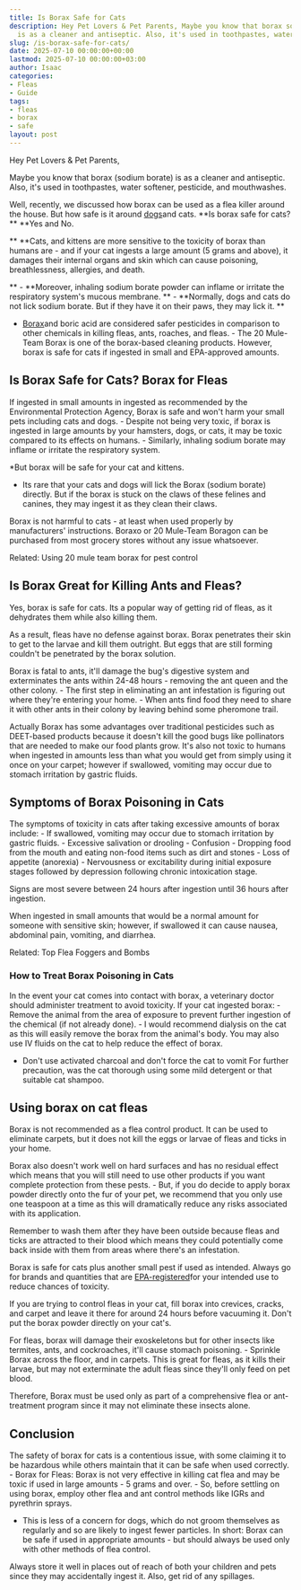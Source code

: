 ```yaml
---
title: Is Borax Safe for Cats
description: Hey Pet Lovers & Pet Parents, Maybe you know that borax sodium borate
  is as a cleaner and antiseptic. Also, it's used in toothpastes, water softener,...
slug: /is-borax-safe-for-cats/
date: 2025-07-10 00:00:00+00:00
lastmod: 2025-07-10 00:00:00+03:00
author: Isaac
categories:
- Fleas
- Guide
tags:
- fleas
- borax
- safe
layout: post
---
```

Hey Pet Lovers & Pet Parents,

Maybe you know that borax (sodium borate) is as a cleaner and antiseptic. Also, it's used in toothpastes, water softener, pesticide, and mouthwashes.

Well, recently, we discussed how borax can be used as a flea killer around the house. But how safe is it around [dogs](https://pestpolicy.com/is-borax-safe-for-dogs/)and cats. **Is borax safe for cats? ** **Yes and No.

** **Cats, and kittens are more sensitive to the toxicity of borax than humans are - and if your cat ingests a large amount (5 grams and above), it damages their internal organs and skin which can cause poisoning, breathlessness, allergies, and death.

** - **Moreover, inhaling sodium borate powder can inflame or irritate the respiratory system's mucous membrane. ** - **Normally, dogs and cats do not lick sodium borate. But if they have it on their paws, they may lick it. **

- [Borax](https://pestpolicy.com/borax-flea-killer/)and boric acid are considered safer pesticides in comparison to other chemicals in killing fleas, ants, roaches, and fleas. - The 20 Mule-Team Borax is one of the borax-based cleaning products. However, borax is safe for cats if ingested in small and EPA-approved amounts.

##  Is Borax Safe for Cats? Borax for Fleas

If ingested in small amounts in ingested as recommended by the Environmental Protection Agency, Borax is safe and won't harm your small pets including cats and dogs. - Despite not being very toxic, if borax is ingested in large amounts by your hamsters, dogs, or cats, it may be toxic compared to its effects on humans. - Similarly, inhaling sodium borate may inflame or irritate the respiratory system.

*But borax will be safe for your cat and kittens.

* Its rare that your cats and dogs will lick the Borax (sodium borate) directly. But if the borax is stuck on the claws of these felines and canines, they may ingest it as they clean their claws.

Borax is not harmful to cats - at least when used properly by manufacturers' instructions. Boraxo or 20 Mule-Team Boragon can be purchased from most grocery stores without any issue whatsoever.

Related: Using 20 mule team borax for pest control

##  Is Borax Great for Killing Ants and Fleas?

Yes, borax is safe for cats. Its a popular way of getting rid of fleas, as it dehydrates them while also killing them.

As a result, fleas have no defense against borax. Borax penetrates their skin to get to the larvae and kill them outright. But eggs that are still forming couldn't be penetrated by the borax solution.

Borax is fatal to ants, it'll damage the bug's digestive system and exterminates the ants within 24-48 hours - removing the ant queen and the other colony. - The first step in eliminating an ant infestation is figuring out where they're entering your home. - When ants find food they need to share it with other ants in their colony by leaving behind some pheromone trail.

Actually Borax has some advantages over traditional pesticides such as DEET-based products because it doesn't kill the good bugs like pollinators that are needed to make our food plants grow. It's also not toxic to humans when ingested in amounts less than what you would get from simply using it once on your carpet; however if swallowed, vomiting may occur due to stomach irritation by gastric fluids.

##  **Symptoms of Borax Poisoning in Cats**

The symptoms of toxicity in cats after taking excessive amounts of borax include: - If swallowed, vomiting may occur due to stomach irritation by gastric fluids. - Excessive salivation or drooling - Confusion - Dropping food from the mouth and eating non-food items such as dirt and stones - Loss of appetite (anorexia) - Nervousness or excitability during initial exposure stages followed by depression following chronic intoxication stage.

Signs are most severe between 24 hours after ingestion until 36 hours after ingestion.

When ingested in small amounts that would be a normal amount for someone with sensitive skin; however, if swallowed it can cause nausea, abdominal pain, vomiting, and diarrhea.

Related: Top Flea Foggers and Bombs

###  How to Treat Borax Poisoning in Cats

In the event your cat comes into contact with borax, a veterinary doctor should administer treatment to avoid toxicity. If your cat ingested borax: - Remove the animal from the area of exposure to prevent further ingestion of the chemical (if not already done). - I would recommend dialysis on the cat as this will easily remove the borax from the animal's body. You may also use IV fluids on the cat to help reduce the effect of borax.

- Don't use activated charcoal and don't force the cat to vomit For further precaution, was the cat thorough using some mild detergent or that suitable cat shampoo.

##  Using borax on cat fleas

Borax is not recommended as a flea control product. It can be used to eliminate carpets, but it does not kill the eggs or larvae of fleas and ticks in your home.

Borax also doesn't work well on hard surfaces and has no residual effect which means that you will still need to use other products if you want complete protection from these pests. - But, if you do decide to apply borax powder directly onto the fur of your pet, we recommend that you only use one teaspoon at a time as this will dramatically reduce any risks associated with its application.

Remember to wash them after they have been outside because fleas and ticks are attracted to their blood which means they could potentially come back inside with them from areas where there's an infestation.

Borax is safe for cats plus another small pest if used as intended. Always go for brands and quantities that are [EPA-registered](https://www3.epa.gov/pesticides/chem_search/reg_actions/reregistration/fs_PC-011001_1-Sep-93.pdf)for your intended use to reduce chances of toxicity.

If you are trying to control fleas in your cat, fill borax into crevices, cracks, and carpet and leave it there for around 24 hours before vacuuming it. Don't put the borax powder directly on your cat's.

For fleas, borax will damage their exoskeletons but for other insects like termites, ants, and cockroaches, it'll cause stomach poisoning. - Sprinkle Borax across the floor, and in carpets. This is great for fleas, as it kills their larvae, but may not exterminate the adult fleas since they'll only feed on pet blood.

Therefore, Borax must be used only as part of a comprehensive flea or ant-treatment program since it may not eliminate these insects alone.

##  Conclusion

The safety of borax for cats is a contentious issue, with some claiming it to be hazardous while others maintain that it can be safe when used correctly. - Borax for Fleas: Borax is not very effective in killing cat flea and may be toxic if used in large amounts - 5 grams and over. - So, before settling on using borax, employ other flea and ant control methods like IGRs and pyrethrin sprays.

- This is less of a concern for dogs, which do not groom themselves as regularly and so are likely to ingest fewer particles. In short: Borax can be safe if used in appropriate amounts - but should always be used only with other methods of flea control.

Always store it well in places out of reach of both your children and pets since they may accidentally ingest it. Also, get rid of any spillages.
